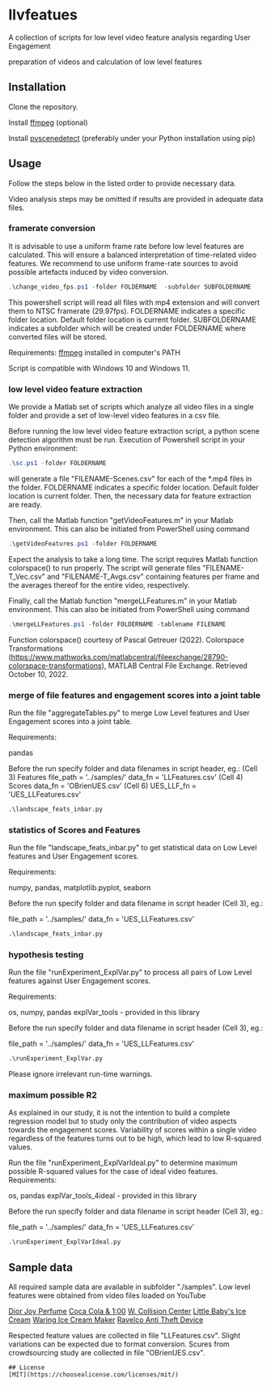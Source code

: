 # llvfeatues

A collection of scripts for low level video feature analysis regarding User Engagement

preparation of videos and calculation of low level features 


## Installation

Clone the repository.

Install [ffmpeg](https://ffmpeg.org/) (optional)

Install [pyscenedetect](https://scenedetect.com/en/latest/download/#download-and-installation) (preferably under your Python installation using pip)


## Usage

Follow the steps below in the listed order to provide necessary data.

Video analysis steps may be omitted if results are provided in adequate data files.

### framerate conversion 

It is advisable to use a uniform frame rate before low level features are calculated. 
This will ensure a balanced interpretation of time-related video features.
We recommend to use uniform frame-rate sources to avoid possible artefacts induced by video conversion. 

```ps1
.\change_video_fps.ps1 -folder FOLDERNAME  -subfolder SUBFOLDERNAME
```

This powershell script will read all files with mp4 extension and will convert them to NTSC framerate (29.97fps). FOLDERNAME indicates a specific folder location. Default folder location is  current folder. SUBFOLDERNAME indicates a subfolder which will be created under FOLDERNAME where converted files will be stored.

Requirements: [ffmpeg](https://ffmpeg.org/) installed in computer's PATH

Script is compatible with Windows 10 and Windows 11.

### low level video feature extraction

We provide a Matlab set of scripts which analyze all video files in a single folder and provide a set of low-level video features in a csv file.

Before running the low level video feature extraction script, a python scene detection algorithm must be run. Execution of Powershell script in your Python environment:

```ps1
.\sc.ps1 -folder FOLDERNAME
``` 
will generate a file "FILENAME-Scenes.csv" for each of the *.mp4 files in the folder. 
FOLDERNAME indicates a specific folder location. Default folder location is  current folder.
Then, the necessary data for feature extraction are ready.  

Then, call the Matlab function "getVideoFeatures.m" in your Matlab environment. This can also be initiated from PowerShell using command 
```ps1
.\getVideoFeatures.ps1 -folder FOLDERNAME
```
Expect the analysis to take a long time. The script requires Matlab function colorspace() to run properly. The script will generate files "FILENAME-T_Vec.csv" and "FILENAME-T_Avgs.csv" containing features per frame and the averages thereof for the entire video, respectively.

Finally, call the Matlab function "mergeLLFeatures.m" in your Matlab environment. This can also be initiated from PowerShell using command 
```ps1
.\mergeLLFeatures.ps1 -folder FOLDERNAME -tablename FILENAME
```

Function colorspace() courtesy of Pascal Getreuer (2022). Colorspace Transformations (https://www.mathworks.com/matlabcentral/fileexchange/28790-colorspace-transformations), MATLAB Central File Exchange. Retrieved October 10, 2022.

### merge of file features and engagement scores into a joint table

Run the file "aggregateTables.py" to merge Low Level features and User Engagement scores into a joint table.

Requirements:

pandas

Before the run specify folder and data filenames in script header, eg.:
(Cell 3) Features
file_path = '../samples/'
data_fn = 'LLFeatures.csv'
(Cell 4) Scores
data_fn = 'OBrienUES.csv'
(Cell 6)
UES_LLF_fn = 'UES_LLFeatures.csv'

```py
.\landscape_feats_inbar.py
```

### statistics of Scores and Features

Run the file "landscape_feats_inbar.py" to get statistical data on Low Level features and User Engagement scores. 

Requirements:

numpy, pandas, matplotlib.pyplot, seaborn 

Before the run specify folder and data filename in script header (Cell 3), eg.:

file_path = '../samples/'
data_fn = 'UES_LLFeatures.csv'

```py
.\landscape_feats_inbar.py
```

### hypothesis testing

Run the file "runExperiment_ExplVar.py" to process all pairs of Low Level features against User Engagement scores. 

Requirements:

os, numpy, pandas
explVar_tools - provided in this library

Before the run specify folder and data filename in script header (Cell 3), eg.:

file_path = '../samples/'
data_fn = 'UES_LLFeatures.csv'

```py
.\runExperiment_ExplVar.py
```

Please ignore irrelevant run-time warnings.

### maximum possible R2

As explained in our study, it is not the intention to build a complete regression model but to study only the contribution of video aspects towards the engagement scores. 
Variability of scores within a single video regardless of the features turns out to be high, which lead to low R-squared values.

Run the file "runExperiment_ExplVarIdeal.py" to determine maximum possible R-squared values for the case of ideal video features.
Requirements:

os, pandas
explVar_tools_4ideal - provided in this library

Before the run specify folder and data filename in script header (Cell 3), eg.:

file_path = '../samples/'
data_fn = 'UES_LLFeatures.csv'

```py
.\runExperiment_ExplVarIdeal.py
```
## Sample data

All required sample data are available in subfolder "./samples".
Low level features were obtained from video files loaded on YouTube

[Dior Joy Perfume](https://youtu.be/1CRihg1X89A)
[Coca Cola & 1:00](https://youtu.be/qdPXQLrueRg)
[W. Collision Center](https://youtu.be/lwEyAW0ia5k)
[Little Baby's Ice Cream](https://youtu.be/erh2ngRZxs0)
[Waring Ice Cream Maker](https://youtu.be/wKIRw0wFPIg)
[Ravelco Anti Theft Device](https://youtu.be/L3rl6rdgQJM)

Respected feature values are collected in file "LLFeatures.csv". Slight variations can be expected due to format conversion.
Scures from crowdsourcing study are collected in file "OBrienUES.csv".




```
## License
[MIT](https://choosealicense.com/licenses/mit/)